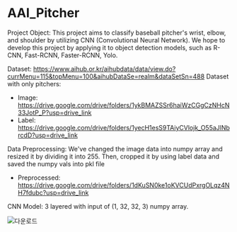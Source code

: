 # AAI_Pitcher

Project Object: This project aims to classify baseball pitcher's wrist, elbow, and shoulder by utilizing CNN (Convolutional Neural Network). We hope to develop this project by applying it to object detection models, such as R-CNN, Fast-RCNN, Faster-RCNN, Yolo.

Dataset: https://www.aihub.or.kr/aihubdata/data/view.do?currMenu=115&topMenu=100&aihubDataSe=realm&dataSetSn=488
Dataset with only pitchers: 
- Image: https://drive.google.com/drive/folders/1ykBMAZSSr6haiWzCGgCzNHcN33JotP_P?usp=drive_link
- Label: https://drive.google.com/drive/folders/1yecH1esS9TAiyCVlojk_O55aJlNbrcdD?usp=drive_link

Data Preprocessing: We've changed the image data into numpy array and resized it by dividing it into 255. Then, cropped it by using label data and saved the numpy vals into pkl file
- Preprocessed: https://drive.google.com/drive/folders/1dKuSN0ke1oKVCUdPxrgOLqz4NH7fdubc?usp=drive_link

CNN Model: 3 layered with input of (1, 32, 32, 3) numpy array.

![다운로드](https://github.com/Mye0n9/AAI_Pitcher/assets/113423383/129b097d-2969-48cb-be84-1305ad7ba705)
